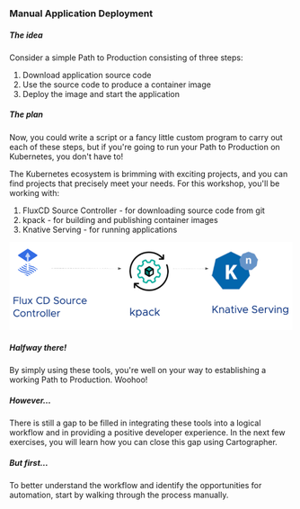 ### Manual Application Deployment

##### The idea

Consider a simple Path to Production consisting of three steps:
1. Download application source code
2. Use the source code to produce a container image
3. Deploy the image and start the application

##### The plan

Now, you could write a script or a fancy little custom program to carry out each of these steps, but if you're going to run your Path to Production on Kubernetes, you don't have to!

The Kubernetes ecosystem is brimming with exciting projects, and you can find projects that precisely meet your needs.
For this workshop, you'll be working with:
1. FluxCD Source Controller - for downloading source code from git
2. kpack - for building and publishing container images
3. Knative Serving - for running applications

![img.png](images/manual.png)

##### Halfway there!
By simply using these tools, you're well on your way to establishing a working Path to Production. Woohoo!

##### However...
There is still a gap to be filled in integrating these tools into a logical workflow and in providing a positive developer experience.
In the next few exercises, you will learn how you can close this gap using Cartographer.

##### But first...
To better understand the workflow and identify the opportunities for automation, start by walking through the process manually.
